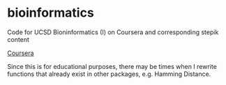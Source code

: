 # bioinformatics
Code for UCSD Bioninformatics (I) on Coursera and corresponding stepik content

[Coursera](https://www.coursera.org/learn/dna-analysis/)


Since this is for educational purposes, there may be times when I rewrite functions that already exist in other 
packages, e.g. Hamming Distance. 